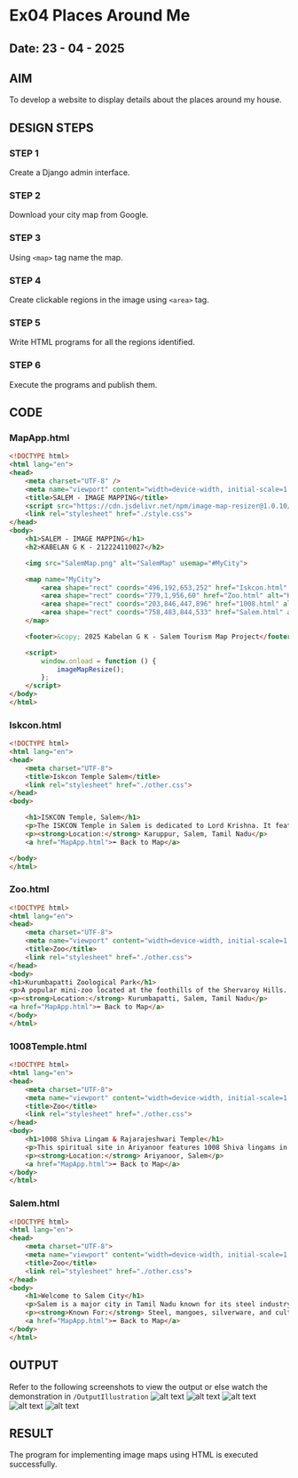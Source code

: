 # Ex04 Places Around Me
## Date: 23 - 04 - 2025

## AIM
To develop a website to display details about the places around my house.

## DESIGN STEPS

### STEP 1
Create a Django admin interface.

### STEP 2
Download your city map from Google.

### STEP 3
Using ```<map>``` tag name the map.

### STEP 4
Create clickable regions in the image using ```<area>``` tag.

### STEP 5
Write HTML programs for all the regions identified.

### STEP 6
Execute the programs and publish them.

## CODE
### MapApp.html
```html
<!DOCTYPE html>
<html lang="en">
<head>
    <meta charset="UTF-8" />
    <meta name="viewport" content="width=device-width, initial-scale=1.0"/>
    <title>SALEM - IMAGE MAPPING</title>
    <script src="https://cdn.jsdelivr.net/npm/image-map-resizer@1.0.10/js/imageMapResizer.min.js"></script>
    <link rel="stylesheet" href="./style.css">
</head>
<body>
    <h1>SALEM - IMAGE MAPPING</h1>
    <h2>KABELAN G K - 212224110027</h2>

    <img src="SalemMap.png" alt="SalemMap" usemap="#MyCity">

    <map name="MyCity">
        <area shape="rect" coords="496,192,653,252" href="Iskcon.html" alt="Iskcon Salem">
        <area shape="rect" coords="779,1,956,60" href="Zoo.html" alt="Kurumbapatti Zoo">
        <area shape="rect" coords="203,846,447,896" href="1008.html" alt="1008 Shiva Temple">
        <area shape="rect" coords="758,483,844,533" href="Salem.html" alt="Salem City">
    </map>

    <footer>&copy; 2025 Kabelan G K - Salem Tourism Map Project</footer>

    <script>
        window.onload = function () {
            imageMapResize();
        };
    </script>
</body>
</html>
```

### Iskcon.html
```html
<!DOCTYPE html>
<html lang="en">
<head>
    <meta charset="UTF-8">
    <title>Iskcon Temple Salem</title>
    <link rel="stylesheet" href="./other.css">
</head>
<body>

    <h1>ISKCON Temple, Salem</h1>
    <p>The ISKCON Temple in Salem is dedicated to Lord Krishna. It features traditional temple architecture, regular devotional activities, and a peaceful spiritual ambiance.</p>
    <p><strong>Location:</strong> Karuppur, Salem, Tamil Nadu</p>
    <a href="MapApp.html">⬅ Back to Map</a>

</body>
</html>
```

### Zoo.html
```html
<!DOCTYPE html>
<html lang="en">
<head>
    <meta charset="UTF-8">
    <meta name="viewport" content="width=device-width, initial-scale=1.0">
    <title>Zoo</title>
    <link rel="stylesheet" href="./other.css">
</head>
<body>
<h1>Kurumbapatti Zoological Park</h1>
<p>A popular mini-zoo located at the foothills of the Shervaroy Hills. Home to birds, reptiles, and mammals, it's ideal for family visits and school trips.</p>
<p><strong>Location:</strong> Kurumbapatti, Salem, Tamil Nadu</p>
<a href="MapApp.html">⬅ Back to Map</a>  
</body>
</html>
```

### 1008Temple.html
```html
<!DOCTYPE html>
<html lang="en">
<head>
    <meta charset="UTF-8">
    <meta name="viewport" content="width=device-width, initial-scale=1.0">
    <title>Zoo</title>
    <link rel="stylesheet" href="./other.css">
</head>
<body>
    <h1>1008 Shiva Lingam & Rajarajeshwari Temple</h1>
    <p>This spiritual site in Ariyanoor features 1008 Shiva lingams in a grid layout, along with a shrine to Goddess Rajarajeshwari. It’s a peaceful spot for prayer and meditation.</p>
    <p><strong>Location:</strong> Ariyanoor, Salem</p>
    <a href="MapApp.html">⬅ Back to Map</a>  
</body>
</html>
```

### Salem.html
```html
<!DOCTYPE html>
<html lang="en">
<head>
    <meta charset="UTF-8">
    <meta name="viewport" content="width=device-width, initial-scale=1.0">
    <title>Zoo</title>
    <link rel="stylesheet" href="./other.css">
</head>
<body>
    <h1>Welcome to Salem City</h1>
    <p>Salem is a major city in Tamil Nadu known for its steel industry, mango cultivation, and textile trade. It also serves as a gateway to the Yercaud hill station.</p>
    <p><strong>Known For:</strong> Steel, mangoes, silverware, and cultural temples.</p>
    <a href="MapApp.html">⬅ Back to Map</a>
</body>
</html>    
```


## OUTPUT
Refer to the following screenshots to view the output or else watch the demonstration in  ```/OutputIllustration```
![alt text](<ImageMapping/Output Illustration/Main.png>)
![alt text](<ImageMapping/Output Illustration/Iskcon.png>)
![alt text](<ImageMapping/Output Illustration/Zoo.png>)
![alt text](<ImageMapping/Output Illustration/1008Temple.png>)
![alt text](<ImageMapping/Output Illustration/Salem.png>)

## RESULT
The program for implementing image maps using HTML is executed successfully.
